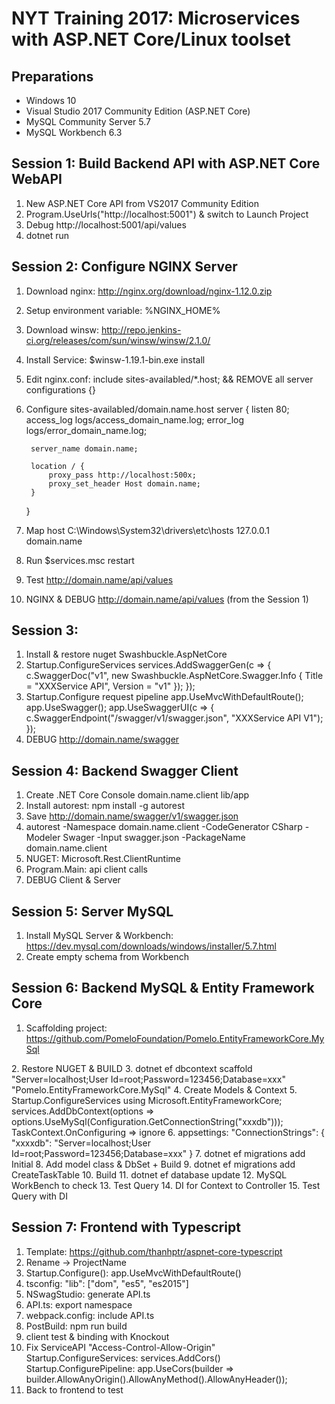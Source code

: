 # NYT Training 2017: Microservices with ASP.NET Core/Linux toolset
## Preparations
- Windows 10
- Visual Studio 2017 Community Edition (ASP.NET Core)
- MySQL Community Server 5.7
- MySQL Workbench 6.3

## Session 1: Build Backend API with ASP.NET Core WebAPI
1) New ASP.NET Core API from VS2017 Community Edition
2) Program.UseUrls("http://localhost:5001") & switch to Launch Project
3) Debug http://localhost:5001/api/values
4) dotnet run

## Session 2: Configure NGINX Server 
1) Download nginx: http://nginx.org/download/nginx-1.12.0.zip
2) Setup environment variable: %NGINX_HOME%
3) Download winsw: http://repo.jenkins-ci.org/releases/com/sun/winsw/winsw/2.1.0/
4) Install Service: $winsw-1.19.1-bin.exe install
5) Edit nginx.conf: include sites-availabled/*.host; && REMOVE all server configurations {}
6) Configure sites-availabled/domain.name.host
	server {
		listen 80;
		access_log logs/access_domain_name.log;
		error_log logs/error_domain_name.log;

		server_name domain.name;

		location / {
			proxy_pass http://localhost:500x;
			proxy_set_header Host domain.name;
		}
	}
7) Map host C:\Windows\System32\drivers\etc\hosts
	127.0.0.1 domain.name 
8) Run $services.msc restart
9) Test http://domain.name/api/values
10) NGINX & DEBUG http://domain.name/api/values (from the Session 1)

## Session 3: 
1. Install & restore nuget Swashbuckle.AspNetCore
2. Startup.ConfigureServices
	services.AddSwaggerGen(c => {
		c.SwaggerDoc("v1", new Swashbuckle.AspNetCore.Swagger.Info { Title = "XXXService API", Version = "v1" });
	});
3. Startup.Configure request pipeline
	app.UseMvcWithDefaultRoute();
	app.UseSwagger();
	app.UseSwaggerUI(c => {
		c.SwaggerEndpoint("/swagger/v1/swagger.json", "XXXService API V1");
	});
4. DEBUG http://domain.name/swagger

## Session 4: Backend Swagger Client
1. Create .NET Core Console domain.name.client lib/app
2. Install autorest: npm install -g autorest
3. Save http://domain.name/swagger/v1/swagger.json
4. autorest -Namespace domain.name.client -CodeGenerator CSharp -Modeler Swager -Input swagger.json -PackageName domain.name.client
5. NUGET: Microsoft.Rest.ClientRuntime
6. Program.Main: api client calls
7. DEBUG Client & Server

## Session 5: Server MySQL
1. Install MySQL Server & Workbench: https://dev.mysql.com/downloads/windows/installer/5.7.html
2. Create empty schema from Workbench

## Session 6: Backend MySQL & Entity Framework Core
1. Scaffolding project: https://github.com/PomeloFoundation/Pomelo.EntityFrameworkCore.MySql
  <ItemGroup>
    <PackageReference Include="Microsoft.EntityFrameworkCore.Design" Version="1.1.2" />
    <PackageReference Include="Microsoft.EntityFrameworkCore.Tools" Version="1.1.1" />
    <PackageReference Include="Pomelo.EntityFrameworkCore.MySql" Version="1.1.2" />
    <PackageReference Include="Pomelo.EntityFrameworkCore.MySql.Design" Version="1.1.2" />
  </ItemGroup>
  <ItemGroup>
    <DotNetCliToolReference Include="Microsoft.EntityFrameworkCore.Tools.DotNet" Version="1.0.1" />
  </ItemGroup>
2. Restore NUGET & BUILD
3. dotnet ef dbcontext scaffold "Server=localhost;User Id=root;Password=123456;Database=xxx" "Pomelo.EntityFrameworkCore.MySql"
4. Create Models & Context
5. Startup.ConfigureServices
	using Microsoft.EntityFrameworkCore;
	services.AddDbContext<XXXContext>(options => options.UseMySql(Configuration.GetConnectionString("xxxdb")));
	TaskContext.OnConfiguring => ignore
6. appsettings:
	"ConnectionStrings": {
		"xxxxdb": "Server=localhost;User Id=root;Password=123456;Database=xxx"
	}
7. dotnet ef migrations add Initial
8. Add model class & DbSet + Build
9. dotnet ef migrations add CreateTaskTable
10. Build
11. dotnet ef database update
12. MySQL WorkBench to check
13. Test Query
14. DI for Context to Controller
15. Test Query with DI


## Session 7: Frontend with Typescript
1) Template: https://github.com/thanhptr/aspnet-core-typescript
2) Rename -> ProjectName
3) Startup.Configure(): app.UseMvcWithDefaultRoute()
4) tsconfig: "lib": ["dom", "es5", "es2015"]
5) NSwagStudio: generate API.ts
6) API.ts: export namespace
7) webpack.config: include API.ts
8) PostBuild: npm run build
9) client test & binding with Knockout
10) Fix ServiceAPI "Access-Control-Allow-Origin"
	Startup.ConfigureServices: services.AddCors()
	Startup.ConfigurePipeline: app.UseCors(builder => builder.AllowAnyOrigin().AllowAnyMethod().AllowAnyHeader());
11) Back to frontend to test